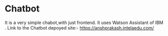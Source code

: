 # Chatbot
It is a very simple chabot,with just frontend.
It uses Watson Assistant of IBM .
Link to the Chatbot depoyed site:- https://anshprakash.intelaedu.com/
